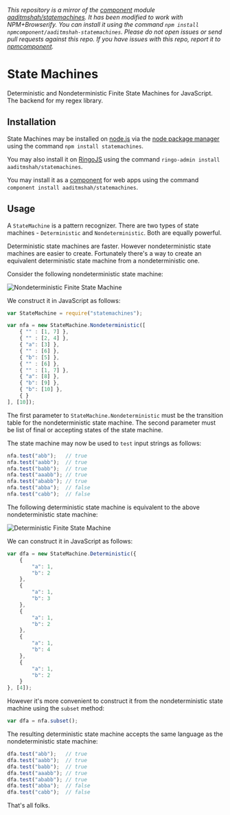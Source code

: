 *This repository is a mirror of the [component](http://component.io) module [aaditmshah/statemachines](http://github.com/aaditmshah/statemachines). It has been modified to work with NPM+Browserify. You can install it using the command `npm install npmcomponent/aaditmshah-statemachines`. Please do not open issues or send pull requests against this repo. If you have issues with this repo, report it to [npmcomponent](https://github.com/airportyh/npmcomponent).*
# State Machines #

Deterministic and Nondeterministic Finite State Machines for JavaScript. The backend for my regex library.

## Installation ##

State Machines may be installed on [node.js](http://nodejs.org/ "node.js") via the [node package manager](https://npmjs.org/ "npm") using the command `npm install statemachines`.

You may also install it on [RingoJS](http://ringojs.org/ "Home - RingoJS") using the command `ringo-admin install aaditmshah/statemachines`.

You may install it as a [component](https://github.com/component/component "component/component") for web apps using the command `component install aaditmshah/statemachines`.

## Usage ##

A `StateMachine` is a pattern recognizer. There are two types of state machines - `Deterministic` and `Nondeterministic`. Both are equally powerful.

Deterministic state machines are faster. However nondeterministic state machines are easier to create. Fortunately there's a way to create an equivalent deterministic state machine from a nondeterministic one.

Consider the following nondeterministic state machine:

![Nondeterministic Finite State Machine](https://raw.github.com/aaditmshah/statemachines/master/nfa.png "Nondeterministic Finite State Machine")

We construct it in JavaScript as follows:

```javascript
var StateMachine = require("statemachines");

var nfa = new StateMachine.Nondeterministic([
    { "" : [1, 7] },
    { "" : [2, 4] },
    { "a": [3] },
    { "" : [6] },
    { "b": [5] },
    { "" : [6] },
    { "" : [1, 7] },
    { "a": [8] },
    { "b": [9] },
    { "b": [10] },
    { }
], [10]);
```

The first parameter to `StateMachine.Nondeterministic` must be the transition table for the nondeterministic state machine. The second parameter must be list of final or accepting states of the state machine.

The state machine may now be used to `test` input strings as follows:

```javascript
nfa.test("abb");   // true
nfa.test("aabb");  // true
nfa.test("babb");  // true
nfa.test("aaabb"); // true
nfa.test("ababb"); // true
nfa.test("abba");  // false
nfa.test("cabb");  // false
```

The following deterministic state machine is equivalent to the above nondeterministic state machine:

![Deterministic Finite State Machine](https://raw.github.com/aaditmshah/statemachines/master/dfa.png "Deterministic Finite State Machine")

We can construct it in JavaScript as follows:

```javascript
var dfa = new StateMachine.Deterministic({
    {
        "a": 1,
        "b": 2
    },
    {
        "a": 1,
        "b": 3
    },
    {
        "a": 1,
        "b": 2
    },
    {
        "a": 1,
        "b": 4
    },
    {
        "a": 1,
        "b": 2
    }
}, [4]);
```

However it's more convenient to construct it from the nondeterministic state machine using the `subset` method:

```javascript
var dfa = nfa.subset();
```

The resulting deterministic state machine accepts the same language as the nondeterministic state machine:

```javascript
dfa.test("abb");   // true
dfa.test("aabb");  // true
dfa.test("babb");  // true
dfa.test("aaabb"); // true
dfa.test("ababb"); // true
dfa.test("abba");  // false
dfa.test("cabb");  // false
```

That's all folks.
